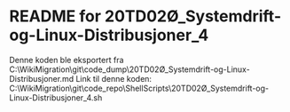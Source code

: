 # README for 20TD02Ø_Systemdrift-og-Linux-Distribusjoner_4
Denne koden ble eksportert fra C:\WikiMigration\git\code_dump\20TD02Ø_Systemdrift-og-Linux-Distribusjoner.md
Link til denne koden: C:\WikiMigration\git\code_repo\ShellScripts\20TD02Ø_Systemdrift-og-Linux-Distribusjoner_4.sh
